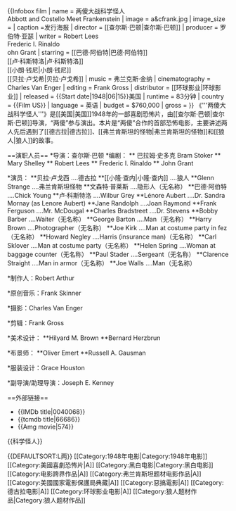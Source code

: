 {{Infobox film
| name           = 两傻大战科学怪人<br>Abbott and Costello Meet Frankenstein
| image          = a&cfrank.jpg
| image_size     =
| caption        =发行海报
| director       = [[查尔斯·巴顿|查尔斯·巴顿]]
| producer       = 罗伯特·亚瑟
| writer         = Robert Lees<br>Frederic I. Rinaldo<br>ohn Grant
| starring       = [[巴德·阿伯特|巴德·阿伯特]]<br>[[卢·科斯特洛|卢·科斯特洛]]<br>[[小朗·钱尼|小朗·钱尼]]<br>[[贝拉·卢戈希|贝拉·卢戈希]]
| music          = 弗兰克斯·金纳
| cinematography = Charles Van Enger
| editing        = Frank Gross
| distributor    = [[环球影业|环球影业]]
| released       = {{Start date|1948|06|15}}美国
| runtime        = 83分钟
| country        = {{Film US}}
| language       = 英语
| budget         = $760,000
| gross          =
}}
《'''两傻大战科学怪人'''》是[[美国|美国]]1948年的一部喜剧恐怖片，由[[查尔斯·巴顿|查尔斯·巴顿]]导演，“两傻”参与演出。本片是“两傻”合作的首部恐怖电影，主要讲述两人先后遇到了[[德古拉|德古拉]]、[[弗兰肯斯坦的怪物|弗兰肯斯坦的怪物]]和[[狼人|狼人]]的故事。

==演职人员==
*导演：查尔斯·巴顿 
*编剧：
** 巴拉姆·史多克 Bram Stoker 
** Mary Shelley 
** Robert Lees 
** Frederic I. Rinaldo 
** John Grant  

*演员：
**贝拉·卢戈西  ....德古拉
**[[小隆·查内|小隆·查内]] ....狼人
**Glenn Strange  ....弗兰肯斯坦怪物
**文森特·普莱斯   ....隐形人（无名称）
**巴德·阿伯特   ....Chick Young
**卢·科斯特洛   ....Wilbur Grey
**Lénore Aubert  ....Dr. Sandra Mornay (as Lenore Aubert)
**Jane Randolph  ....Joan Raymond
**Frank Ferguson  ....Mr. McDougal
**Charles Bradstreet  ....Dr. Stevens
**Bobby Barber  ....Waiter（无名称）
**George Barton  ....Man（无名称）
**Harry Brown  ....Photographer（无名称）
**Joe Kirk  ....Man at costume party in fez（无名称）
**Howard Negley  ....Harris (insurance man)（无名称）
**Carl Sklover  ....Man at costume party（无名称）
**Helen Spring  ....Woman at baggage counter（无名称）
**Paul Stader  ....Sergeant（无名称）
**Clarence Straight  ....Man in armor（无名称）
**Joe Walls  ....Man（无名称）

*制作人：Robert Arthur  

*原创音乐：Frank Skinner

*摄影：Charles Van Enger

*剪辑：Frank Gross

*美术设计：
**Hilyard M. Brown 
**Bernard Herzbrun

*布景师：
**Oliver Emert
**Russell A. Gausman

*服装设计：Grace Houston 

*副导演/助理导演：Joseph E. Kenney

==外部链接==
* {{IMDb title|0040068}}
* {{tcmdb title|66686}}
* {{Amg movie|574}}

{{科学怪人}}

{{DEFAULTSORT:L两}}
[[Category:1948年电影|Category:1948年电影]]
[[Category:美國喜劇恐怖片|A]]
[[Category:黑白电影|Category:黑白电影]]
[[Category:电影跨界作品|A]]
[[Category:弗兰肯斯坦题材电影作品|A]]
[[Category:美國國家電影保護局典藏|A]]
[[Category:惡搞電影|A]]
[[Category:德古拉电影|A]]
[[Category:环球影业电影|A]]
[[Category:狼人题材作品|Category:狼人题材作品]]